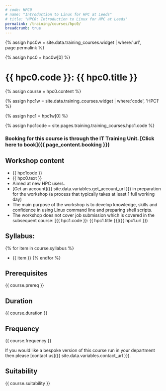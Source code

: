 ```yaml
---
# code: HPC0
# name: "Introduction to Linux for HPC at Leeds"
# title: "HPC0: Introduction to Linux for HPC at Leeds"
permalink: /training/courses/hpc0/
breadcrumb: true
---
```


{% assign hpc0w = site.data.training_courses.widget | where:'url', page.permalink %}

{% assign hpc0 = hpc0w[0] %}



<!--
The following sets the page title and puts in the title.
This is to avoid having to have lots of places to update the title.
-->
# {{ hpc0.code }}: {{ hpc0.title }}

<span id="pagetitle" style="display: none">{{ hpc0.title }}</span>

<script type="text/javascript">
    var pagetitle = document.getElementById("pagetitle");
    if (pagetitle) {
        document.title = pagetitle.textContent;
    }
</script>



{% assign course = hpc0.content %} 

{% assign hpc1w = site.data.training_courses.widget | where:'code', 'HPC1' %}

{% assign hpc1 = hpc1w[0] %}

{% assign hpc1code = site.pages.training.training_courses.hpc1.code %}

### Booking for this course is through the IT Training Unit. [Click here to book]({{ page_content.booking }})

## Workshop content
- {{ hpc1code }}
- {{ hpc0.text }}
- Aimed at new HPC users.
- [Get an account]({{ site.data.variables.get_account_url }})
in preparation for the workshop (a process that typically takes at least 1 full working day) 
- The main purpose of the workshop is to develop knowledge, skills and confidence in using
Linux command line and preparing shell scripts.
- The workshop does not cover job submission which is covered in the subsequent course: 
[{{ hpc1.code }}: {{ hpc1.title }}]({{ hpc1.url }})

## Syllabus:
{% for item in course.syllabus %}
  - {{ item }}
{% endfor %}

## Prerequisites
{{ course.prereq }}

## Duration
{{ course.duration }}

## Frequency
{{ course.frequency }}

If you would like a bespoke version of this course run in your department then please
[contact us]({{ site.data.variables.contact_url }}).

## Suitability
{{ course.suitability }}

